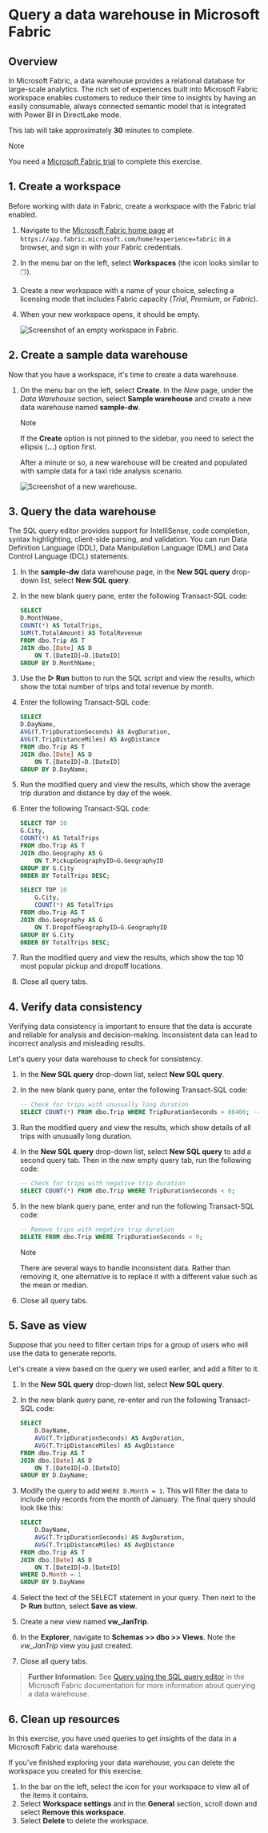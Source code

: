 # Query a data warehouse in Microsoft Fabric

## Overview

In Microsoft Fabric, a data warehouse provides a relational database for large-scale analytics. The rich set of experiences built into Microsoft Fabric workspace enables customers to reduce their time to insights by having an easily consumable, always connected semantic model that is integrated with Power BI in DirectLake mode.

This lab will take approximately **30** minutes to complete.

> [!NOTE]
> You need a [Microsoft Fabric trial](https://learn.microsoft.com/fabric/get-started/fabric-trial) to complete this exercise.

## 1. Create a workspace

Before working with data in Fabric, create a workspace with the Fabric trial enabled.

1.  Navigate to the [Microsoft Fabric home page](https://app.fabric.microsoft.com/home?experience=fabric) at `https://app.fabric.microsoft.com/home?experience=fabric` in a browser, and sign in with your Fabric credentials.
2.  In the menu bar on the left, select **Workspaces** (the icon looks similar to &#128455;).
3.  Create a new workspace with a name of your choice, selecting a licensing mode that includes Fabric capacity (*Trial*, *Premium*, or *Fabric*).
4.  When your new workspace opens, it should be empty.

    <!--- Placeholder for image of an empty workspace in Fabric. -->
    ![Screenshot of an empty workspace in Fabric.](./Images/new-workspace.png)

## 2. Create a sample data warehouse

Now that you have a workspace, it's time to create a data warehouse.

1.  On the menu bar on the left, select **Create**. In the *New* page, under the *Data Warehouse* section, select **Sample warehouse** and create a new data warehouse named **sample-dw**.

    > [!NOTE]
    > If the **Create** option is not pinned to the sidebar, you need to select the ellipsis (**...**) option first.

    After a minute or so, a new warehouse will be created and populated with sample data for a taxi ride analysis scenario.

    <!--- Placeholder for image of a new warehouse. -->
    ![Screenshot of a new warehouse.](./Images/sample-data-warehouse.png)

## 3. Query the data warehouse

The SQL query editor provides support for IntelliSense, code completion, syntax highlighting, client-side parsing, and validation. You can run Data Definition Language (DDL), Data Manipulation Language (DML) and Data Control Language (DCL) statements.

1.  In the **sample-dw** data warehouse page, in the **New SQL query** drop-down list, select **New SQL query**.

2.  In the new blank query pane, enter the following Transact-SQL code:

    ```sql
    SELECT 
    D.MonthName, 
    COUNT(*) AS TotalTrips, 
    SUM(T.TotalAmount) AS TotalRevenue 
    FROM dbo.Trip AS T
    JOIN dbo.[Date] AS D
        ON T.[DateID]=D.[DateID]
    GROUP BY D.MonthName;
    ```

3.  Use the **&#9655; Run** button to run the SQL script and view the results, which show the total number of trips and total revenue by month.

4.  Enter the following Transact-SQL code:

    ```sql
    SELECT 
    D.DayName, 
    AVG(T.TripDurationSeconds) AS AvgDuration, 
    AVG(T.TripDistanceMiles) AS AvgDistance 
    FROM dbo.Trip AS T
    JOIN dbo.[Date] AS D
        ON T.[DateID]=D.[DateID]
    GROUP BY D.DayName;
    ```

5.  Run the modified query and view the results, which show the average trip duration and distance by day of the week.

6.  Enter the following Transact-SQL code:

    ```sql
    SELECT TOP 10 
    G.City, 
    COUNT(*) AS TotalTrips 
    FROM dbo.Trip AS T
    JOIN dbo.Geography AS G
        ON T.PickupGeographyID=G.GeographyID
    GROUP BY G.City
    ORDER BY TotalTrips DESC;
    
    SELECT TOP 10 
        G.City, 
        COUNT(*) AS TotalTrips 
    FROM dbo.Trip AS T
    JOIN dbo.Geography AS G
        ON T.DropoffGeographyID=G.GeographyID
    GROUP BY G.City
    ORDER BY TotalTrips DESC;
    ```

7.  Run the modified query and view the results, which show the top 10 most popular pickup and dropoff locations.

8.  Close all query tabs.

## 4. Verify data consistency

Verifying data consistency is important to ensure that the data is accurate and reliable for analysis and decision-making. Inconsistent data can lead to incorrect analysis and misleading results.

Let's query your data warehouse to check for consistency.

1.  In the **New SQL query** drop-down list, select **New SQL query**.

2.  In the new blank query pane, enter the following Transact-SQL code:

    ```sql
    -- Check for trips with unusually long duration
    SELECT COUNT(*) FROM dbo.Trip WHERE TripDurationSeconds > 86400; -- 24 hours
    ```

3.  Run the modified query and view the results, which show details of all trips with unusually long duration.

4.  In the **New SQL query** drop-down list, select **New SQL query** to add a second query tab. Then in the new empty query tab, run the following code:

    ```sql
    -- Check for trips with negative trip duration
    SELECT COUNT(*) FROM dbo.Trip WHERE TripDurationSeconds < 0;
    ```

5.  In the new blank query pane, enter and run the following Transact-SQL code:

    ```sql
    -- Remove trips with negative trip duration
    DELETE FROM dbo.Trip WHERE TripDurationSeconds < 0;
    ```

    > [!NOTE]
    > There are several ways to handle inconsistent data. Rather than removing it, one alternative is to replace it with a different value such as the mean or median.

6.  Close all query tabs.

## 5. Save as view

Suppose that you need to filter certain trips for a group of users who will use the data to generate reports.

Let's create a view based on the query we used earlier, and add a filter to it.

1.  In the **New SQL query** drop-down list, select **New SQL query**.

2.  In the new blank query pane, re-enter and run the following Transact-SQL code:

    ```sql
    SELECT 
        D.DayName, 
        AVG(T.TripDurationSeconds) AS AvgDuration, 
        AVG(T.TripDistanceMiles) AS AvgDistance 
    FROM dbo.Trip AS T
    JOIN dbo.[Date] AS D
        ON T.[DateID]=D.[DateID]
    GROUP BY D.DayName;
    ```

3.  Modify the query to add `WHERE D.Month = 1`. This will filter the data to include only records from the month of January. The final query should look like this:

    ```sql
    SELECT 
        D.DayName, 
        AVG(T.TripDurationSeconds) AS AvgDuration, 
        AVG(T.TripDistanceMiles) AS AvgDistance 
    FROM dbo.Trip AS T
    JOIN dbo.[Date] AS D
        ON T.[DateID]=D.[DateID]
    WHERE D.Month = 1
    GROUP BY D.DayName
    ```

4.  Select the text of the SELECT statement in your query. Then next to the **&#9655; Run** button, select **Save as view**.

5.  Create a new view named **vw_JanTrip**.

6.  In the **Explorer**, navigate to **Schemas >> dbo >> Views**. Note the *vw_JanTrip* view you just created.

7.  Close all query tabs.

> **Further Information**: See [Query using the SQL query editor](https://learn.microsoft.com/fabric/data-warehouse/sql-query-editor) in the Microsoft Fabric documentation for more information about querying a data warehouse.

## 6. Clean up resources

In this exercise, you have used queries to get insights of the data in a Microsoft Fabric data warehouse.

If you've finished exploring your data warehouse, you can delete the workspace you created for this exercise.

1.  In the bar on the left, select the icon for your workspace to view all of the items it contains.
2.  Select **Workspace settings** and in the **General** section, scroll down and select **Remove this workspace**.
3.  Select **Delete** to delete the workspace.

